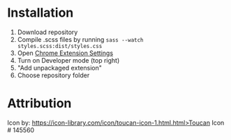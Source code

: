 # Installation

1. Download repository
2. Compile .scss files by running `sass --watch styles.scss:dist/styles.css`
3. Open [Chrome Extension Settings](chrome://extensions/)
4. Turn on Developer mode (top right)
5. "Add unpackaged extension"
6. Choose repository folder

# Attribution

Icon by: https://icon-library.com/icon/toucan-icon-1.html.html>Toucan Icon # 145560
